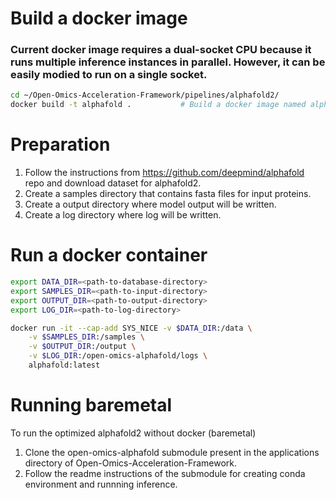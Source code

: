 
# Build a docker image

### Current docker image requires a dual-socket CPU because it runs multiple inference instances in parallel. However, it can be easily modied to run on a single socket.

```bash
cd ~/Open-Omics-Acceleration-Framework/pipelines/alphafold2/
docker build -t alphafold .           # Build a docker image named alphafold
```
# Preparation 
1. Follow the instructions from https://github.com/deepmind/alphafold repo and download dataset for alphafold2.
2. Create a samples directory that contains fasta files for input proteins. 
3. Create a output directory where model output will be written.
4. Create a log directory where log will be written.
# Run a docker container
```bash
export DATA_DIR=<path-to-database-directory>
export SAMPLES_DIR=<path-to-input-directory>
export OUTPUT_DIR=<path-to-output-directory>
export LOG_DIR=<path-to-log-directory>

docker run -it --cap-add SYS_NICE -v $DATA_DIR:/data \
    -v $SAMPLES_DIR:/samples \
    -v $OUTPUT_DIR:/output \
    -v $LOG_DIR:/open-omics-alphafold/logs \
    alphafold:latest
```

# Running baremetal

To run the optimized alphafold2 without docker (baremetal)
1. Clone the open-omics-alphafold submodule present in the applications directory of Open-Omics-Acceleration-Framework.
2. Follow the readme instructions of the submodule for creating conda environment and runnning inference.
